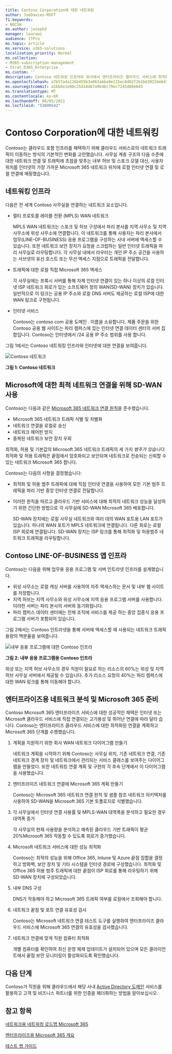 ```yaml
---
title: Contoso Corporation에 대한 네트워킹
author: JoeDavies-MSFT
f1.keywords:
- NOCSH
ms.author: josephd
manager: laurawi
audience: ITPro
ms.topic: article
ms.service: o365-solutions
localization_priority: Normal
ms.collection:
- M365-subscription-management
- Strat_O365_Enterprise
ms.custom: ''
description: Contoso 네트워킹 인프라와 회사에서 엔터프라이즈 클라우드 서비스에 최적화된 네트워킹 성능을 위해 SD-WAN 기술을 사용하는 Microsoft 365 이해합니다.
ms.openlocfilehash: a7b57a4a126b455b3a063abba9e215ec8d02f2b1b630234e647347fdd14dce6e
ms.sourcegitcommit: a1b66e1e80c25d14d67a9b46c79ec7245d88e045
ms.translationtype: MT
ms.contentlocale: ko-KR
ms.lasthandoff: 08/05/2021
ms.locfileid: "53899542"
---
```

# <a name="networking-for-the-contoso-corporation"></a>Contoso Corporation에 대한 네트워킹

Contoso는 클라우드 포함 인프라를 채택하기 위해 클라우드 서비스로의 네트워크 트래픽이 이동하는 방식의 기본적인 변화를 고안했습니다. 사무실 계층 구조의 다음 수준에 대한 네트워크 연결 및 트래픽에 초점을 맞추는 내부 허브 및 스포크 모델 대신, 사용자 위치를 인터넷의 가장 가까운 Microsoft 365 네트워크 위치에 로컬 인터넷 연결 및 로컬 연결에 매핑했습니다.

## <a name="networking-infrastructure"></a>네트워킹 인프라

다음은 전 세계 Contoso 사무실을 연결하는 네트워크 요소입니다.

- 멀티 프로토콜 레이블 전환 (MPLS) WAN 네트워크

  MPLS WAN 네트워크는 스포크 및 허브 구성에서 파리 본사를 지역 사무소 및 지역 사무소에 위성 사무소에 연결합니다. 이 네트워크를 통해 사용자는 파리 본사에서 업무(LINE-OF-BUSINESS) 응용 프로그램을 구성하는 사내 서버에 액세스할 수 있습니다. 또한 네트워크 보안 장치가 요청을 스크럽하는 일반 인터넷 트래픽을 파리 사무실로 라우팅합니다. 각 사무실 내에서 라우터는 개인 IP 주소 공간을 사용하는 서브넷의 유선 호스트 또는 무선 액세스 지점으로 트래픽을 전달합니다.

- 트래픽에 대한 로컬 직접 Microsoft 365 액세스

  각 사무실에는 프록시 서버를 통해 자체 인터넷 연결이 있는 하나 이상의 로컬 인터넷 ISP 네트워크 회로가 있는 소프트웨어 정의 WAN(SD-WAN) 장치가 있습니다. 일반적으로 이 링크는 공용 IP 주소와 로컬 DNS 서버도 제공하는 로컬 ISP에 대한 WAN 링크로 구현됩니다.

- 인터넷 서비스

  Contoso는 contoso com 공용 도메인 \. 이름을 소유합니다. 제품 주문을 위한 Contoso 공용 웹 사이트는 파리 캠퍼스에 있는 인터넷 연결 데이터 센터의 서버 집합입니다. Contoso는 인터넷에서 /24 공용 IP 주소 범위를 사용 합니다.

그림 1에서는 Contoso 네트워킹 인프라와 인터넷에 대한 연결을 보여줍니다.

![Contoso 네트워크](../media/contoso-networking/contoso-networking-fig1.png)
 
**그림 1: Contoso 네트워크**

## <a name="use-of-sd-wan-for-optimal-network-connectivity-to-microsoft"></a>Microsoft에 대한 최적 네트워크 연결을 위해 SD-WAN 사용

Contoso는 다음과 같은 [Microsoft 365 네트워크 연결 원칙](microsoft-365-network-connectivity-principles.md)을 준수했습니다.

- Microsoft 365 네트워크 트래픽 식별 및 차별화
- 네트워크 연결을 로컬로 송신
- 네트워크 헤어핀 방지
- 중복된 네트워크 보안 장치 우회

최적화, 허용 및 기본값의 Microsoft 365 네트워크 트래픽의 세 가지 *범주가 있습니다.* 최적화 및 허용 트래픽은 끝점에서 암호화되고 보안되며 네트워크로 전송되는 신뢰할 수 있는 네트워크 Microsoft 365 합니다.

Contoso는 다음의 사항을 결정했습니다:

- 최적화 및 허용 범주 트래픽에 대해 직접 인터넷 연결을 사용하여 모든 기본 범주 트래픽을 파리 기반 중앙 인터넷 연결로 전달합니다.

- 이러한 원칙을 따르고 클라우드 기반 서비스에 대해 최적의 네트워크 성능을 달성하기 위한 간단한 방법으로 각 사무실에 SD-WAN Microsoft 365 배포합니다.

  SD-WAN 장치에는 로컬 사무실 네트워크와 여러 대의 WAN 포트용 LAN 포트가 있습니다. 하나의 WAN 포트가 MPLS 네트워크에 연결됩니다. 다른 회로는 로컬 ISP 회로에 연결됩니다. SD-WAN 장치는 ISP 링크를 통해 최적화 및 허용범주 네트워크 트래픽을 라우팅합니다.

## <a name="the-contoso-line-of-business-app-infrastructure"></a>Contoso LINE-OF-BUSINESS 앱 인프라

Contoso는 다음을 위해 업무용 응용 프로그램 및 서버 인트라넷 인프라를 설계했습니다.

- 위성 사무소는 로컬 캐싱 서버를 사용하여 자주 액세스하는 문서 및 내부 웹 사이트를 저장합니다.
- 지역 허브는 지역 사무소와 위성 사무소에 지역 응용 프로그램 서버를 사용합니다. 이러한 서버는 파리 본사의 서버와 동기화됩니다.
- 파리 캠퍼스 데이터 센터에는 전체 조직에 서비스를 제공 하는 중앙 집중식 응용 프로그램 서버가 포함되어 있습니다.

그림 2에서는 Contoso 인트라넷을 통해 서버에 액세스할 때 사용되는 네트워크 트래픽 용량의 백분율을 보여줍니다.

![내부 응용 프로그램에 대한 Contoso 인프라](../media/contoso-networking/contoso-networking-fig2.png)
 
**그림 2: 내부 응용 프로그램용 Contoso 인프라**

위성 또는 지역 허브 사무소의 경우 직원이 필요로 하는 리소스의 60%는 위성 및 지역 허브 사무실 서버에서 제공될 수 있습니다. 추가 리소스 요청의 40%는 파리 캠퍼스에 대한 WAN 링크를 통해 이동해야 합니다.

## <a name="network-analysis-and-preparation-for-microsoft-365-for-enterprise"></a>엔터프라이즈용 네트워크 분석 및 Microsoft 365 준비

Contoso Microsoft 365 엔터프라이즈 서비스에 대한 성공적인 채택은 인터넷 또는 Microsoft 클라우드 서비스에 직접 연결되는 고가용성 및 뛰어난 연결에 따라 달라 습니다. Contoso는 엔터프라이즈 클라우드 서비스에 대한 최적화된 연결을 계획하고 Microsoft 365 단계를 수행했습니다.

1. 계획을 지원하기 위한 회사 WAN 네트워크 다이어그램 만들기

   네트워크 계획을 시작하기 위해 Contoso는 사무실 위치, 기존 네트워크 연결, 기존 네트워크 경계 장치 및 네트워크에서 관리되는 서비스 클래스를 보여주는 다이어그램을 만들었다. 또한 네트워킹 연결 계획 및 구현의 각 후속 단계에서 이 다이어그램을 사용했습니다.

2. 엔터프라이즈 네트워크 연결에 Microsoft 365 계획 만들기

   Contoso는 [](microsoft-365-network-connectivity-principles.md) Microsoft 365 네트워크 연결 원칙 및 샘플 참조 네트워크 아키텍처를 사용하여 SD-WAN을 Microsoft 365 기본 토폴로지로 식별했습니다.

3. 각 사무실에서 인터넷 연결 사용률 및 MPLS-WAN 대역폭을 분석하고 필요한 경우 대역폭 증가

   각 사무실의 현재 사용량을 분석하고 예측된 클라우드 기반 트래픽이 평균 20%Microsoft 365 작동할 수 있도록 회로가 증가했습니다.

4. Microsoft 네트워크 서비스에 대한 성능 최적화

   Contoso는 최적의 성능을 위해 Office 365, Intune 및 Azure 끝점 집합을 결정하고 방화벽, 보안 장치 및 기타 시스템을 인터넷 경로에 구성했습니다. 최적화 및 Office 365 허용 범주 트래픽에 대한 끝점이 ISP 회로를 통해 라우팅하기 위해 SD-WAN 장치에 구성되었습니다.

5. 내부 DNS 구성

   DNS가 작동해야 하고 Microsoft 365 트래픽 여부를 로컬에서 조회해야 합니다.

6. 네트워크 끝점 및 포트 연결 유효성 검사

   Contoso는 Microsoft 네트워크 연결 테스트 도구를 실행하여 엔터프라이즈 클라우드 서비스에 Microsoft 365 연결의 유효성을 검사했습니다.

7. 네트워크 연결에 맞게 직원 컴퓨터 최적화

   개별 컴퓨터를 확인하여 최신 운영 체제 업데이트가 설치되어 있으며 모든 클라이언트에서 끝점 보안 모니터링이 활성화되도록 확인했습니다.

## <a name="next-step"></a>다음 단계

Contoso가 직원을 위해 클라우드에서 해당 사내 [Active Directory 도메인](contoso-identity.md) 서비스를 활용하고 고객 및 비즈니스 파트너를 위한 인증을 페더화하는 방법을 알아보십시오.

## <a name="see-also"></a>참고 항목

[네트워크용 네트워킹 로드맵 Microsoft 365](networking-roadmap-microsoft-365.md)

[엔터프라이즈용 Microsoft 365 개요](microsoft-365-overview.md)

[테스트 랩 가이드](m365-enterprise-test-lab-guides.md)
